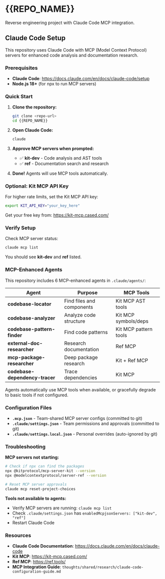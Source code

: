 # {{REPO_NAME}}

Reverse engineering project with Claude Code MCP integration.

## Claude Code Setup

This repository uses Claude Code with MCP (Model Context Protocol) servers for enhanced code analysis and documentation research.

### Prerequisites

- **Claude Code**: https://docs.claude.com/en/docs/claude-code/setup
- **Node.js 18+** (for npx to run MCP servers)

### Quick Start

1. **Clone the repository:**
   ```bash
   git clone <repo-url>
   cd {{REPO_NAME}}
   ```

2. **Open Claude Code:**
   ```bash
   claude
   ```

3. **Approve MCP servers when prompted:**
   - ✅ **kit-dev** - Code analysis and AST tools
   - ✅ **ref** - Documentation search and research

4. **Done!** Agents will use MCP tools automatically.

### Optional: Kit MCP API Key

For higher rate limits, set the Kit MCP API key:

```bash
export KIT_API_KEY="your_key_here"
```

Get your free key from: https://kit-mcp.cased.com/

### Verify Setup

Check MCP server status:

```bash
claude mcp list
```

You should see **kit-dev** and **ref** listed.

### MCP-Enhanced Agents

This repository includes 6 MCP-enhanced agents in `.claude/agents/`:

| Agent | Purpose | MCP Tools |
|-------|---------|-----------|
| **codebase-locator** | Find files and components | Kit MCP AST tools |
| **codebase-analyzer** | Analyze code structure | Kit MCP symbols/deps |
| **codebase-pattern-finder** | Find code patterns | Kit MCP pattern tools |
| **external-doc-researcher** | Research documentation | Ref MCP |
| **mcp-package-researcher** | Deep package research | Kit + Ref MCP |
| **codebase-dependency-tracer** | Trace dependencies | Kit MCP |

Agents automatically use MCP tools when available, or gracefully degrade to basic tools if not configured.

### Configuration Files

- **`.mcp.json`** - Team-shared MCP server configs (committed to git)
- **`.claude/settings.json`** - Team permissions and approvals (committed to git)
- **`.claude/settings.local.json`** - Personal overrides (auto-ignored by git)

### Troubleshooting

**MCP servers not starting:**
```bash
# Check if npx can find the packages
npx @kitprotocol/mcp-server-kit --version
npx @modelcontextprotocol/server-ref --version

# Reset MCP server approvals
claude mcp reset-project-choices
```

**Tools not available to agents:**
- Verify MCP servers are running: `claude mcp list`
- Check `.claude/settings.json` has `enabledMcpjsonServers: ["kit-dev", "ref"]`
- Restart Claude Code

### Resources

- **Claude Code Documentation**: https://docs.claude.com/en/docs/claude-code
- **Kit MCP**: https://kit-mcp.cased.com/
- **Ref MCP**: https://ref.tools/
- **MCP Integration Guide**: `thoughts/shared/research/claude-code-configuration-guide.md`
